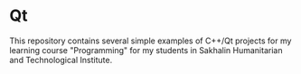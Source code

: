 # Qt
This repository contains several simple examples of C++/Qt projects for my learning course "Programming" for my students in Sakhalin Humanitarian and Technological Institute.
